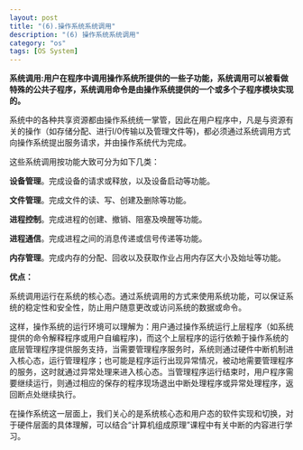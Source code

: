 ```yaml
---
layout: post
title: "(6).操作系统系统调用"
description: "(6) 操作系统系统调用"
category: "os"
tags: [OS System]
---
```


<p><strong>系统调用:用户在程序中调用操作系统所提供的一些子功能，系统调用可以被看做特殊的公共子程序，系统调用命令是由操作系统提供的一个或多个子程序模块实现的。</strong></p>

<p>系统中的各种共享资源都由操作系统统一掌管，因此在用户程序中，凡是与资源有关的操作（如存储分配、进行I/0传输以及管理文件等)，都必须通过系统调用方式向操作系统提出服务请求，并由操作系统代为完成。</p>

<!--more-->

<p>这些系统调用按功能大致可分为如下几类：</p>

<p><strong>设备管理</strong>。完成设备的请求或释放，以及设备启动等功能。</p>

<p><strong>文件管理</strong>。完成文件的读、写、创建及删除等功能。</p>

<p><strong>进程控制</strong>。完成进程的创建、撤销、阻塞及唤醒等功能。</p>

<p><strong>进程通信</strong>。完成进程之间的消息传递或信号传递等功能。</p>

<p><strong>内存管理</strong>。完成内存的分配、回收以及获取作业占用内存区大小及始址等功能。</p>

<p><strong>优点：</strong></p>

<p>系统调用运行在系统的核心态。通过系统调用的方式来使用系统功能，可以保证系统的稳定性和安全性，防止用户随意更改或访问系统的数据或命令。</p>

<p>这样，操作系统的运行环境可以理解为：用户通过操作系统运行上层程序（如系统提供的命令解释程序或用户自编程序)，而这个上层程序的运行依赖于操作系统的底层管理程序提供服务支持，当需要管理程序服务时，系统则通过硬件中断机制进入核心态，运行管理程序；也可能是程序运行出现异常情况，被动地需要管理程序的服务，这时就通过异常处理来进入核心态。当管理程序运行结束时，用户程序需要继续运行，则通过相应的保存的程序现场退出中断处理程序或异常处理程序，返回断点处继续执行。</p>

<p>在操作系统这一层面上，我们关心的是系统核心态和用户态的软件实现和切换，对于硬件层面的具体理解，可以结合“计算机组成原理”课程中有关中断的内容进行学习。</p>
